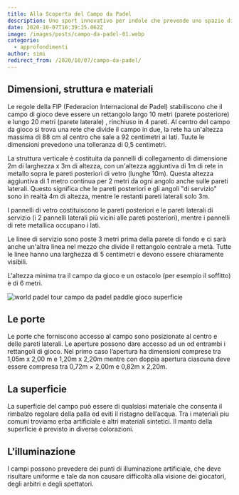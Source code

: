 ```yaml
---
title: Alla Scoperta del Campo da Padel
description: Uno sport innovativo per indole che prevende uno spazio di gioco altrettanto originale. Uno sguardo al regolamento e le peculiaritá offerte da questo magnifico gioco.
date: 2020-10-07T16:39:25.062Z
image: /images/posts/campo-da-padel-01.webp
categorie:
  - approfondimenti
author: simi
redirect_from: /2020/10/07/campo-da-padel/
---
```

## Dimensioni, struttura e materiali

Le regole della FIP (Federacion Internacional de Padel) stabiliscono che il campo di gioco deve essere un rettangolo largo 10 metri (parete posteriore) e lungo 20 metri  (parete laterale) , rinchiuso in 4 pareti. Al centro del campo da gioco si trova una rete che divide il campo in due, la rete ha un'altezza massima di 88 cm al centro che sale a 92 centimetri ai lati. Tuute le dimensioni prevedono una tolleranza di 0,5 centimetri.

La struttura verticale è costituita da pannelli di collegamento di dimensione 2m di larghezza x 3m di altezza, con un'altezza aggiuntiva di 1m di rete in metallo sopra le pareti posteriori di vetro (lunghe 10m). Questa altezza aggiuntiva di 1 metro continua per 2 metri da ogni angolo anche sulle pareti laterali. Questo significa che le pareti posteriori e gli angoli "di servizio" sono in realtà 4m di altezza, mentre le restanti pareti laterali solo 3m.

I pannelli di vetro costituiscono le pareti posteriori e le pareti laterali di servizio (i 2 pannelli laterali più vicini alle pareti posteriori), mentre i pannelli di rete metallica occupano i lati.

Le linee di servizio sono poste 3 metri prima della parete di fondo e ci sarà anche un'altra linea nel mezzo che divide il rettangolo centrale a metà. Tutte le linee hanno una larghezza di 5 centimetri e devono essere chiaramente visibili.

L'altezza minima tra il campo da gioco e un ostacolo (per esempio il soffitto) è di 6 metri.

![world padel tour campo da padel paddle gioco superficie](/images/posts/campo-da-padel-02.webp)

## Le porte

Le porte che forniscono accesso al campo sono posizionate al centro e delle pareti laterali. Le aperture possono dare accesso ad un od entrambi i rettangoli di gioco. Nel primo caso l’apertura ha dimensioni comprese tra 1,05m x 2,00 m e 1,20m x 2,20m mentre con doppia apertura ciascuna deve essere compresa tra 0,72m × 2,00m e 0,82m x 2,20m.

## La superficie

La superficie del campo può essere di qualsiasi materiale che consenta il rimbalzo regolare della palla ed eviti il ristagno dell’acqua. Tra i materiali piu comuni troviamo erba artificiale e altri materiali sintetici. Il manto della superficie è previsto in diverse colorazioni.

## L’illuminazione

I campi possono prevedere dei punti di illuminazione artificiale, che deve risultare uniforme e tale da non causare difficoltà alla visione dei giocatori, degli arbitri e degli spettatori.
